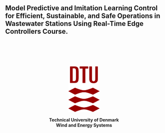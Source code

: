## Model Predictive and Imitation Learning Control for Efficient, Sustainable, and Safe Operations in Wastewater Stations Using Real-Time Edge Controllers Course. 
                                                       
<p style="margin-top: 100px; margin-bottom: 20px;"></p>

<p align="center">
<img src="img/dtu_logo.png" width="100"/>
</p>
<p align="center">
 <b>
Technical University of Denmark <br />
Wind and Energy Systems<b> <br />
</p>


